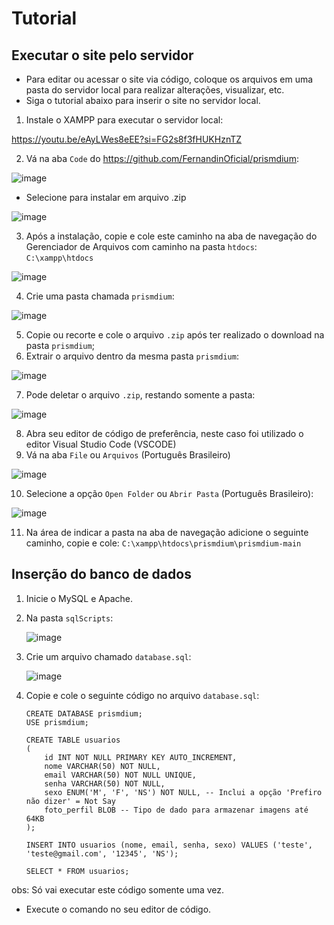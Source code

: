 # Tutorial
## Executar o site pelo servidor

* Para editar ou acessar o site via código, coloque os arquivos em uma pasta do servidor local para realizar alterações, visualizar, etc.
* Siga o tutorial abaixo para inserir o site no servidor local.

1. Instale o XAMPP para executar o servidor local:
   
https://youtu.be/eAyLWes8eEE?si=FG2s8f3fHUKHznTZ

2. Vá na aba `Code` do https://github.com/FernandinOficial/prismdium:

![image](https://github.com/FernandinOficial/prismdium/assets/151852919/e5cfaa75-da6e-49e3-8409-5dc9eaba5b61)
* Selecione para instalar em arquivo .zip

![image](https://github.com/FernandinOficial/prismdium/assets/151852919/510e2112-c437-4bb9-b38a-12d174efb1ad)

3. Após a instalação, copie e cole este caminho na aba de navegação do Gerenciador de Arquivos com caminho na pasta `htdocs`:
`C:\xampp\htdocs`

![image](https://github.com/FernandinOficial/prismdium/assets/151852919/81a6df72-ccdf-4728-8275-6d470879d0cf)

4. Crie uma pasta chamada `prismdium`:

![image](https://github.com/FernandinOficial/prismdium/assets/151852919/fbb57bbc-44e8-44bd-b80a-d87bd06df26e)

5. Copie ou recorte e cole o arquivo `.zip` após ter realizado o download na pasta `prismdium`;
6. Extrair o arquivo dentro da mesma pasta `prismdium`:

![image](https://github.com/FernandinOficial/prismdium/assets/151852919/c73b71eb-c90d-4da3-9302-948dc1d0dea1)

7. Pode deletar o arquivo `.zip`, restando somente a pasta:

![image](https://github.com/FernandinOficial/prismdium/assets/151852919/168395db-fd0e-451a-b9a0-90e895ca3f53)

8. Abra seu editor de código de preferência, neste caso foi utilizado o editor Visual Studio Code (VSCODE)
9. Vá na aba `File` ou `Arquivos` (Português Brasileiro)

![image](https://github.com/FernandinOficial/prismdium/assets/151852919/6e047ccd-a691-45d6-9d28-783081c7406e)

10. Selecione a opção `Open Folder` ou `Abrir Pasta` (Português Brasileiro):

![image](https://github.com/FernandinOficial/prismdium/assets/151852919/941c33db-0a37-40d9-862e-9291ff024b26)

11. Na área de indicar a pasta na aba de navegação adicione o seguinte caminho, copie e cole:
`C:\xampp\htdocs\prismdium\prismdium-main`

## Inserção do banco de dados

1. Inicie o MySQL e Apache.
2. Na pasta `sqlScripts`:

   ![image](https://github.com/FernandinOficial/prismdium/assets/151852919/dc9c1063-413d-4ea8-a9e8-abd88970b5de)

3. Crie um arquivo chamado `database.sql`:

   ![image](https://github.com/FernandinOficial/prismdium/assets/151852919/c4e4bba5-6fc6-47fa-a958-c9efb06e7992)

4. Copie e cole o seguinte código no arquivo `database.sql`:

   ```
   CREATE DATABASE prismdium;
   USE prismdium;

   CREATE TABLE usuarios 
   (
       id INT NOT NULL PRIMARY KEY AUTO_INCREMENT,
       nome VARCHAR(50) NOT NULL,
       email VARCHAR(50) NOT NULL UNIQUE,
       senha VARCHAR(50) NOT NULL,
       sexo ENUM('M', 'F', 'NS') NOT NULL, -- Inclui a opção 'Prefiro não dizer' = Not Say
       foto_perfil BLOB -- Tipo de dado para armazenar imagens até 64KB
   );

   INSERT INTO usuarios (nome, email, senha, sexo) VALUES ('teste', 'teste@gmail.com', '12345', 'NS');

   SELECT * FROM usuarios;

obs: Só vai executar este código somente uma vez.
* Execute o comando no seu editor de código.

